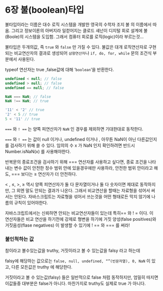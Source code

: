 # 6장 불(boolean)타입

불타입이라는 이름은 대수 로직 시스템을 개발한 영국의 수학자 조지 불 의 이름에서 따옴. 그리고 정보이론의 아버지라 일컫어지는 클로드 섀넌이 디지털 회로 설계에 불(Boole)의 시스템을 도입함. 그래서 컴퓨터 회로를 로직(logic)이라 부르는것…

불타입은 두개의값, 즉 `true` 와 `false` 만 가질 수 있다. 불값은 대개 로직연산자로 구현되는 비교연산자의 결과로 생성되어 `삼항연산자`나 `if, do, for, while` 문의 조건식 부분에서 사용된다.

typeof 연산자는 true ,false값에 대해 ‘`boolean`’을 반환한다.

```jsx
undefined < null; // false
undefined > null; // false
undefined == null; // false

NaN === NaN; // false
NaN !== NaN; // true

'11' < '2' // true
'2' < 5 // true
5 < '11' // true
```

`===` 와 `! ==` 는 양쪽 피연산자가 `NaN` 인 경우를 제외하면 기대한대로 동작한다.

`===` 와 `! ==` 는 값이 null 이거나, undefined 이거나 , 아무튼 NaN이 아닌 다른값인지를 검사하기 위해 쓸 수 있다.
임의의 수 x 가 NaN 인지 확인하려면 반드시 Number.isNaN(x) 를 사용해야한다.

반복문의 종료조건을 검사하기 위해 === 연산자를 사용하고 싶다면, 종료 조건을 나타내는 변수 값이 안전한 정수 범위 안에 있을경우에만 사용하라, 안전한 범위 안이라고 해도, === 보다는 ≥ 연산자가 더 안전하다.

< , ≤, >, ≥ 역시 양쪽 피연산자가 둘 다 문자열이거나 둘 다 숫자이면 제대로 동작하지만, 그 외엔 말도 안되는 결과가 나온다. 그래서 비교연산을 할때는 자료형을 섞어서 써서는 안된다. 자바스크립트는 자료형을 섞어서 쓰는것을 어떤 형태로든 막지 않기에 나름의 규칙이 있어야한다.

자바스크립트에서는 신뢰하면 안되는 비교연산자들이 있는데 특히== 와 ! = 이다.
이 연산자들은 비교 연산을 하기전에 강제로 형변을 하기에 거짓 양성(false positives)와 거짓음성(flase negatives) 이 발생할 수 있기에 ! == 와 === 를 써라!

### 불인척하는 값

참이라고 볼수있는값을 truthy, 거짓이라고 볼 수 있는값을 falsy 라고 하는데

falsy에 해당하는 값으로는 `false, null, undefined, “”(빈문자열), 0, NaN` 이 있고,
다른 모든값은 truthy 에 해당한다.

거짓이라고 볼 수 있는값(falsy) 들은 일반적으로 false 처럼 동작하지만, 엄밀히 따지면 이값들중 대부분은 false가 아니다. 마찬가지로 truthy도 실제로 true 가 아니다.